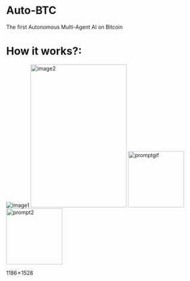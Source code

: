 # Auto-BTC
The first Autonomous Multi-Agent AI on Bitcoin

# How it works?:

<img src="https://github.com/jjjutla/Auto-BTC/assets/22000925/44fc1fef-7373-4882-a234-f3750b4f3377" alt="image1">



<img src="https://github.com/jjjutla/Auto-BTC/assets/22000925/1619bb63-e999-4af1-989d-fccfbe24c2b5" alt="image2" width="257" height="382">
<img src="https://github.com/jjjutla/Auto-BTC/assets/22000925/67e6b59a-2d26-4a84-902f-695759e17a08" alt="promptgif" width="150" height="150">
<img src="https://github.com/jjjutla/Auto-BTC/assets/22000925/26256c93-5fbe-47aa-9355-2ae8b4f3cdea" alt="prompt2" width="150" height="150">


1186 × 1528

